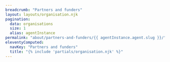 ```yaml
---
breadcrumb: "Partners and funders"
layout: layouts/organisation.njk
pagination:
  data: organisations
  size: 1
  alias: agentInstance
permalink: "about/partners-and-funders/{{ agentInstance.agent.slug }}/"
eleventyComputed:
  navKey: "Partners and funders"
  title: "{% include 'partials/organisation.njk' %}"
---
```

